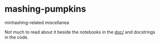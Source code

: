 # mashing-pumpkins

minhashing-related miscellanea

Not much to read about it beside the notebooks in the [doc/](doc/) and docstrings in the code.

